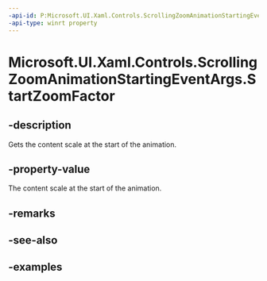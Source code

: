 ```yaml
---
-api-id: P:Microsoft.UI.Xaml.Controls.ScrollingZoomAnimationStartingEventArgs.StartZoomFactor
-api-type: winrt property
---
```


# Microsoft.UI.Xaml.Controls.ScrollingZoomAnimationStartingEventArgs.StartZoomFactor

<!--
public float StartZoomFactor { get; }
-->

## -description

Gets the content scale at the start of the animation.

## -property-value

The content scale at the start of the animation.

## -remarks

## -see-also

## -examples


